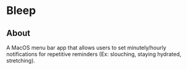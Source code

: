 # Bleep

## About
A MacOS menu bar app that allows users to set minutely/hourly notifications for repetitive reminders (Ex: slouching, staying hydrated, stretching).
